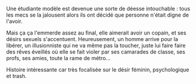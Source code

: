 Une étudiante modèle est devenue une sorte de déesse intouchable : tous les mecs se la jalousent alors ils ont décidé que personne n'était digne de l'avoir.

Mais ça ça l'emmerde assez au final, elle aimerait avoir un copain, et ses désirs sexuels s'accentuent. Heureusement, un homme arrive pour la libérer, un illusionniste qui ne va même pas la toucher, juste lui faire faire des rêves éveillés où elle se fait violer par ses camarades de classe, ses profs, ses amies, toute la rame de métro...

Histoire intéressante car très focalisée sur le désir féminin, psychologique et trash.